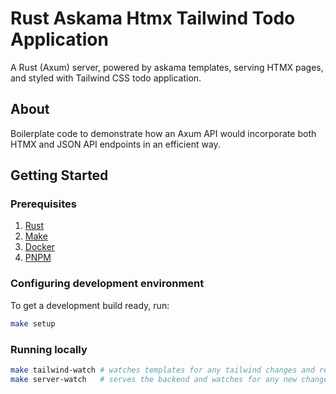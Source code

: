 # Rust Askama Htmx Tailwind Todo Application

A Rust (Axum) server, powered by askama templates, serving HTMX pages, and styled with Tailwind CSS todo application.

## About

Boilerplate code to demonstrate how an Axum API would incorporate both HTMX and JSON API endpoints in an efficient way.

## Getting Started

### Prerequisites
1. [Rust](https://www.rust-lang.org/tools/install)
2. [Make](https://www.gnu.org/software/make/)
3. [Docker](https://www.docker.com/get-started/)
4. [PNPM](https://pnpm.io/installation)
   
### Configuring development environment

To get a development build ready, run:
```bash
make setup
```

### Running locally
```bash
make tailwind-watch # watches templates for any tailwind changes and rebuilds /assets/main.css.
make server-watch   # serves the backend and watches for any new changes, which will trigger a "hot" reload.
```
